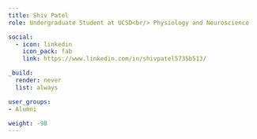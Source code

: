 ```yaml
---
title: Shiv Patel
role: Undergraduate Student at UCSD<br/> Physiology and Neuroscience

social:
  - icon: linkedin
    icon_pack: fab
    link: https://www.linkedin.com/in/shivpatel5735b513/

_build:
  render: never
  list: always

user_groups:
- Alumni

weight: -98
---
```

